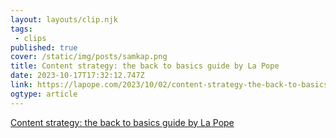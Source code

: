 ```yaml
---
layout: layouts/clip.njk 
tags:
 - clips 
published: true 
cover: /static/img/posts/samkap.png 
title: Content strategy: the back to basics guide by La Pope 
date: 2023-10-17T17:32:12.747Z 
link: https://lapope.com/2023/10/02/content-strategy-the-back-to-basics-guide/ 
ogtype: article 
---
```

[Content strategy: the back to basics guide by La Pope](https://lapope.com/2023/10/02/content-strategy-the-back-to-basics-guide/) 
